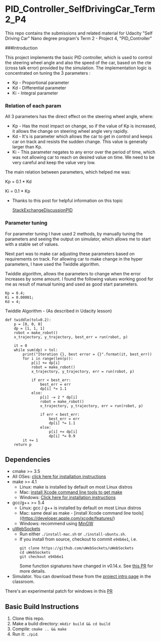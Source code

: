 # PID_Controller_SelfDrivingCar_Term2_P4
This repo contains the submissions and related material for Udacity "Self Driving Car" Nano degree program's Term 2 - Project 4, "PID_Controller"

###Introduction

This project implements the basic PID controller, which is used to control the steering wheel angle and also the speed of the car, based on the cte (cross talk error) provided by the simulation.
The implementation logic is concentrated on tuning the 3 parameters :

* Kp - Proportional parameter
* Kd - Differential parameter
* Ki - Integral parameter

### Relation of each param
All 3 parameters has the direct effect on the steering wheel angle, where:

* Kp - Has the most impact on change, so if the value of Kp is increased, it allows the change on steering wheel angle very rapidly.
* Kd - It's is parameter which allows the car to get in control and keeps car on track and resists the sudden change. This value is generally larger than Kp.
* Ki - This parameter negates to any error over the period of time, which was not allowing car to reach on desired value on time. We need to be very careful and keep the value very low.   

The main relation between parameters, which helped me was: 

Kp = 0.1 * Kd

Ki = 0.1 * Kp

* Thanks to this post for helpful information on this topic 

    [StackExchangeDiscussionPID](https://robotics.stackexchange.com/questions/167/what-are-good-strategies-for-tuning-pid-loops) 

### Parameter tuning
For parameter tuning I have used 2 methods, by manually tuning the parameters and seeing the output on simulator, which allows me to start with a stable set of values.

Next part was to make car adjusting these parameters based on requirements on track. For allowing car to make change in the hyper parameters, I have used the Twiddle algorithm.

Twiddle algorithm, allows the parameters to change when the error increases by some amount.
I found the following values working good for me as result of manual tuning and used as good start parameters.

```
Kp = 0.4;
Ki = 0.00001;
Kd = 4;
```

Twiddle Algorithm - (As described in Udacity lesson)

```
def twiddle(tol=0.2): 
    p = [0, 0, 0]
    dp = [1, 1, 1]
    robot = make_robot()
    x_trajectory, y_trajectory, best_err = run(robot, p)

    it = 0
    while sum(dp) > tol:
        print("Iteration {}, best error = {}".format(it, best_err))
        for i in range(len(p)):
            p[i] += dp[i]
            robot = make_robot()
            x_trajectory, y_trajectory, err = run(robot, p)

            if err < best_err:
                best_err = err
                dp[i] *= 1.1
            else:
                p[i] -= 2 * dp[i]
                robot = make_robot()
                x_trajectory, y_trajectory, err = run(robot, p)

                if err < best_err:
                    best_err = err
                    dp[i] *= 1.1
                else:
                    p[i] += dp[i]
                    dp[i] *= 0.9
        it += 1
    return p
```


## Dependencies

* cmake >= 3.5
 * All OSes: [click here for installation instructions](https://cmake.org/install/)
* make >= 4.1
  * Linux: make is installed by default on most Linux distros
  * Mac: [install Xcode command line tools to get make](https://developer.apple.com/xcode/features/)
  * Windows: [Click here for installation instructions](http://gnuwin32.sourceforge.net/packages/make.htm)
* gcc/g++ >= 5.4
  * Linux: gcc / g++ is installed by default on most Linux distros
  * Mac: same deal as make - [install Xcode command line tools]((https://developer.apple.com/xcode/features/)
  * Windows: recommend using [MinGW](http://www.mingw.org/)
* [uWebSockets](https://github.com/uWebSockets/uWebSockets)
  * Run either `./install-mac.sh` or `./install-ubuntu.sh`.
  * If you install from source, checkout to commit `e94b6e1`, i.e.
    ```
    git clone https://github.com/uWebSockets/uWebSockets 
    cd uWebSockets
    git checkout e94b6e1
    ```
    Some function signatures have changed in v0.14.x. See [this PR](https://github.com/udacity/CarND-MPC-Project/pull/3) for more details.
* Simulator. You can download these from the [project intro page](https://github.com/udacity/self-driving-car-sim/releases) in the classroom.

There's an experimental patch for windows in this [PR](https://github.com/udacity/CarND-PID-Control-Project/pull/3)

## Basic Build Instructions

1. Clone this repo.
2. Make a build directory: `mkdir build && cd build`
3. Compile: `cmake .. && make`
4. Run it: `./pid`. 